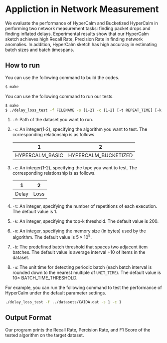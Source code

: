 # Appliction in Network Measurement

We evaluate the performance of HyperCalm and Bucketized HyperCalm in performing two network measurement tasks: finding packet drops and finding inflated delays. Experimental results show that our HyperCalm sketch achieves high Recall Rate, Precision Rate in finding network anomalies. In addition, HyperCalm sketch has high accuracy in estimating batch sizes and batch timespans.

## How to run

You can use the following command to build the codes. 

```bash
$ make 
```

You can use the following command to run our tests. 

```bash
$ make
$ ./delay_loss_test -f FILENAME -s {1-2} -c {1-2} [-t REPEAT_TIME] [-k TOPK] [-m MEMORY] [-b BATCH_TIME] [-u UNIT_TIME]
```

1. `-f`: Path of the dataset you want to run.

2. `-s`: An integer(1-2), specifying the algorithm you want to test. The corresponding relationship is as follows. 

   | 1                | 2                     |
   | ---------------- | --------------------- |
   | HYPERCALM_BASIC  | HYPERCALM_BUCKETIZED  |

3. `-c`: An integer(1-2), specifying the type you want to test. The corresponding relationship is as follows. 

   | 1      | 2     |
   | ------ | ----- |
   | Delay  | Loss  |

4. `-t`: An integer, specifying the number of repetitions of each execution. The default value is 1.

5. `-k`: An integer, specifying the top-k threshold. The default value is 200. 

6. `-m`: An integer, specifying the memory size (in bytes) used by the algorithm. The default value is $5 \times 10^5$. 

7. `-b`: The predefined batch threshold that spaces two adjacent item batches. The default value is average interval $\div 10$ of items in the dataset. 

8. `-u`: The unit time for detecting periodic batch (each batch interval is rounded down to the nearest multiple of `UNIT_TIME`). The default value is $10\times$ BATCH_TIME_THRESHOLD.  


For example, you can run the following command to test the performance of HyperCalm under the default parameter settings. 

```bash
./delay_loss_test -f ../datasets/CAIDA.dat -s 1 -c 1
```


## Output Format

Our program prints the Recall Rate, Percision Rate, and F1 Score of the tested algorithm on the target dataset. 



